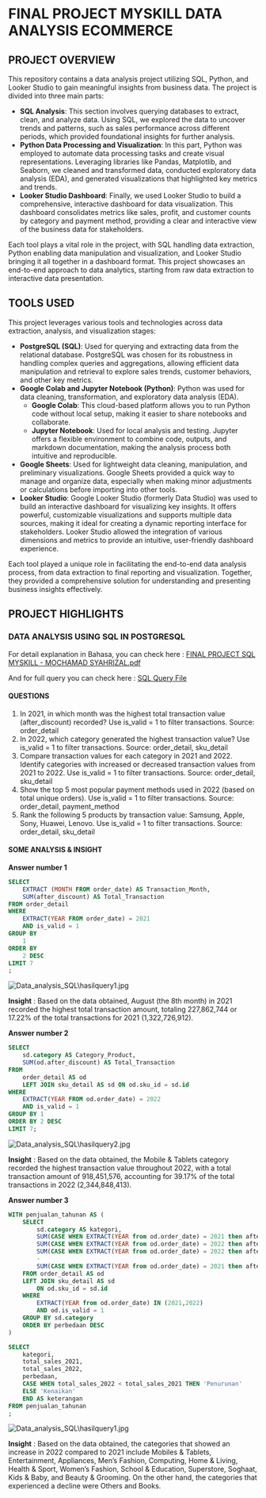 # FINAL PROJECT MYSKILL DATA ANALYSIS ECOMMERCE

## PROJECT OVERVIEW
This repository contains a data analysis project utilizing SQL, Python, and Looker Studio to gain meaningful insights from business data. The project is divided into three main parts:
- **SQL Analysis**: This section involves querying databases to extract, clean, and analyze data. Using SQL, we explored the data to uncover trends and patterns, such as sales performance across different periods, which provided foundational insights for further analysis.
- **Python Data Processing and Visualization**: In this part, Python was employed to automate data processing tasks and create visual representations. Leveraging libraries like Pandas, Matplotlib, and Seaborn, we cleaned and transformed data, conducted exploratory data analysis (EDA), and generated visualizations that highlighted key metrics and trends.
- **Looker Studio Dashboard**: Finally, we used Looker Studio to build a comprehensive, interactive dashboard for data visualization. This dashboard consolidates metrics like sales, profit, and customer counts by category and payment method, providing a clear and interactive view of the business data for stakeholders.

Each tool plays a vital role in the project, with SQL handling data extraction, Python enabling data manipulation and visualization, and Looker Studio bringing it all together in a dashboard format. This project showcases an end-to-end approach to data analytics, starting from raw data extraction to interactive data presentation.

## TOOLS USED
This project leverages various tools and technologies across data extraction, analysis, and visualization stages:
- **PostgreSQL (SQL)**: Used for querying and extracting data from the relational database. PostgreSQL was chosen for its robustness in handling complex queries and aggregations, allowing efficient data manipulation and retrieval to explore sales trends, customer behaviors, and other key metrics.
- **Google Colab and Jupyter Notebook (Python)**: Python was used for data cleaning, transformation, and exploratory data analysis (EDA).
  - **Google Colab**: This cloud-based platform allows you to run Python code without local setup, making it easier to share notebooks and collaborate.
  - **Jupyter Notebook**: Used for local analysis and testing. Jupyter offers a flexible environment to combine code, outputs, and markdown documentation, making the analysis process both intuitive and reproducible.
- **Google Sheets**: Used for lightweight data cleaning, manipulation, and preliminary visualizations. Google Sheets provided a quick way to manage and organize data, especially when making minor adjustments or calculations before importing into other tools.
- **Looker Studio**: Google Looker Studio (formerly Data Studio) was used to build an interactive dashboard for visualizing key insights. It offers powerful, customizable visualizations and supports multiple data sources, making it ideal for creating a dynamic reporting interface for stakeholders. Looker Studio allowed the integration of various dimensions and metrics to provide an intuitive, user-friendly dashboard experience.

Each tool played a unique role in facilitating the end-to-end data analysis process, from data extraction to final reporting and visualization. Together, they provided a comprehensive solution for understanding and presenting business insights effectively.

## PROJECT HIGHLIGHTS
### DATA ANALYSIS USING SQL IN POSTGRESQL
For detail explanation in Bahasa, you can check here :
[FINAL PROJECT SQL MYSKILL - MOCHAMAD SYAHRIZAL.pdf](https://github.com/MochSyahrizal/Final-Project-Data-Analysis-MySkill-Ecommerce/blob/main/Data_analysis_SQL/FINAL%20PROJECT%20SQL%20MYSKILL%20-%20MOCHAMAD%20SYAHRIZAL.pdf)

And for full query you can check here :
[SQL Query File](https://github.com/MochSyahrizal/Final-Project-Data-Analysis-MySkill-Ecommerce/blob/main/Data_analysis_SQL/query%20exercise%20%20finpro%20sql.sql)

#### QUESTIONS
1. In 2021, in which month was the highest total transaction value (after_discount) recorded? Use is_valid = 1 to filter transactions.
Source: order_detail
2. In 2022, which category generated the highest transaction value? Use is_valid = 1 to filter transactions.
Source: order_detail, sku_detail
3. Compare transaction values for each category in 2021 and 2022. Identify categories with increased or decreased transaction values from 2021 to 2022. Use is_valid = 1 to filter transactions.
Source: order_detail, sku_detail
4. Show the top 5 most popular payment methods used in 2022 (based on total unique orders). Use is_valid = 1 to filter transactions.
Source: order_detail, payment_method
5. Rank the following 5 products by transaction value: Samsung, Apple, Sony, Huawei, Lenovo. Use is_valid = 1 to filter transactions.
Source: order_detail, sku_detail

#### SOME ANALYSIS & INSIGHT
**Answer number 1**
```sql
SELECT
	EXTRACT (MONTH FROM order_date) AS Transaction_Month,
	SUM(after_discount) AS Total_Transaction
FROM order_detail
WHERE
	EXTRACT(YEAR FROM order_date) = 2021
	AND is_valid = 1
GROUP BY
	1
ORDER BY
	2 DESC
LIMIT 7
;
```

![Data_analysis_SQL\hasilquery1.jpg](https://github.com/MochSyahrizal/Final-Project-Data-Analysis-MySkill-Ecommerce/blob/main/Data_analysis_SQL/hasilquery1.jpg)


**Insight** : Based on the data obtained, August (the 8th month) in 2021 recorded the highest total transaction amount, totaling 227,862,744 or 17.22% of the total transactions for 2021 (1,322,726,912).

**Answer number 2**
```sql
SELECT
	sd.category AS Category_Product,
	SUM(od.after_discount) AS Total_Transaction
FROM
	order_detail AS od
	LEFT JOIN sku_detail AS sd ON od.sku_id = sd.id
WHERE
	EXTRACT(YEAR FROM od.order_date) = 2022
	AND is_valid = 1
GROUP BY 1
ORDER BY 2 DESC
LIMIT 7;
```

![Data_analysis_SQL\hasilquery2.jpg](https://github.com/MochSyahrizal/Final-Project-Data-Analysis-MySkill-Ecommerce/blob/main/Data_analysis_SQL/hasilquery2.jpg)

**Insight** : Based on the data obtained, the Mobile & Tablets category recorded the highest transaction value throughout 2022, with a total transaction amount of 918,451,576, accounting for 39.17% of the total transactions in 2022 (2,344,848,413).

**Answer number 3**
```sql
WITH penjualan_tahunan AS (
	SELECT
		sd.category AS kategori,
		SUM(CASE WHEN EXTRACT(YEAR from od.order_date) = 2021 then after_discount END) AS total_sales_2021,
		SUM(CASE WHEN EXTRACT(YEAR from od.order_date) = 2022 then after_discount END) AS total_sales_2022,
		SUM(CASE WHEN EXTRACT(YEAR from od.order_date) = 2022 then after_discount END)
		-
		SUM(CASE WHEN EXTRACT(YEAR from od.order_date) = 2021 then after_discount END) AS perbedaan
	FROM order_detail AS od
	LEFT JOIN sku_detail AS sd
		ON od.sku_id = sd.id
	WHERE
		EXTRACT(YEAR from od.order_date) IN (2021,2022)
		AND od.is_valid = 1
	GROUP BY sd.category
	ORDER BY perbedaan DESC
)

SELECT
	kategori,
	total_sales_2021,
	total_sales_2022,
	perbedaan,
	CASE WHEN total_sales_2022 < total_sales_2021 THEN 'Penurunan'
	ELSE 'Kenaikan'
	END AS keterangan
FROM penjualan_tahunan
;

```
![Data_analysis_SQL\hasilquery1.jpg](https://github.com/MochSyahrizal/Final-Project-Data-Analysis-MySkill-Ecommerce/blob/main/Data_analysis_SQL/hasilquery3.jpg)


**Insight** : Based on the data obtained, the categories that showed an increase in 2022 compared to 2021 include Mobiles & Tablets, Entertainment, Appliances, Men’s Fashion, Computing, Home & Living, Health & Sport, Women’s Fashion, School & Education, Superstore, Soghaat, Kids & Baby, and Beauty & Grooming. On the other hand, the categories that experienced a decline were Others and Books.